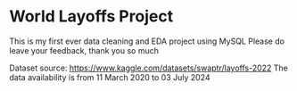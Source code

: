 # World Layoffs Project

This is my first ever data cleaning and EDA project using MySQL
Please do leave your feedback, thank you so much

Dataset source: https://www.kaggle.com/datasets/swaptr/layoffs-2022
The data availability is from 11 March 2020 to 03 July 2024
